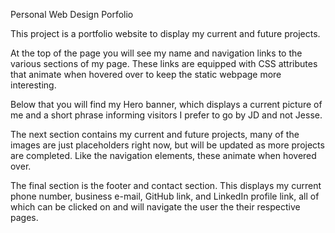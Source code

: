 Personal Web Design Porfolio

This project is a portfolio website to display my current and future projects.

At the top of the page you will see my name and navigation links to the various sections of my page. These links are equipped with CSS attributes that animate when hovered over to keep the static webpage more interesting.

Below that you will find my Hero banner, which displays a current picture of me and a short phrase informing visitors I prefer to go by JD and not Jesse.

The next section contains my current and future projects, many of the images are just placeholders right now, but will be updated as more projects are completed. Like the navigation elements, these animate when hovered over.

The final section is the footer and contact section. This displays my current phone number, business e-mail, GitHub link, and LinkedIn profile link, all of which can be clicked on and will navigate the user the their respective pages.